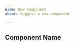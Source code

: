 ```yaml
---
name: New Component
about: Suggest a new component

---
```


## Component Name

<!-- Describe in as much detail as possible the component you would like to see included. -->
